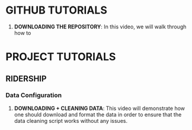 # GITHUB TUTORIALS

 1. **DOWNLOADING THE REPOSITORY**: In this video, we will walk through how to 

# PROJECT TUTORIALS
## RIDERSHIP
### Data Configuration

 1. **DOWNLOADING + CLEANING DATA**: This video will demonstrate how one should download and format the data in order to ensure that the data cleaning script works without any issues.
